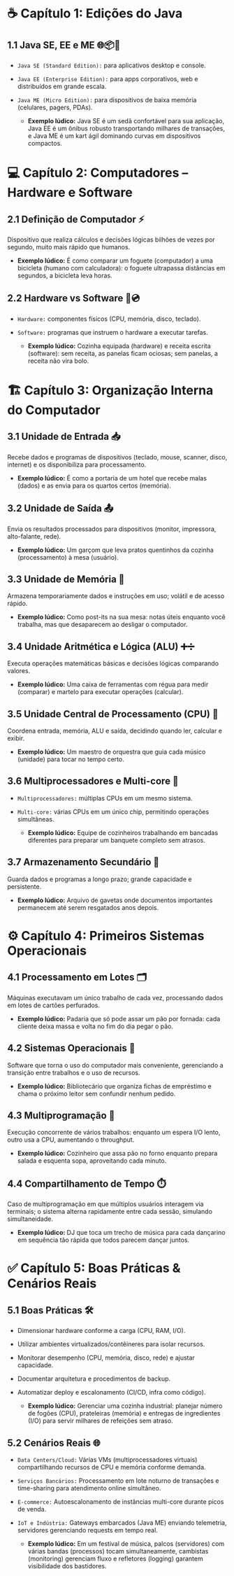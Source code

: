 # ☕ Capítulo 1: Edições do Java

## 1.1 Java SE, EE e ME 🌐📦📱 
- `Java SE (Standard Edition):` para aplicativos desktop e console.  

- `Java EE (Enterprise Edition):` para apps corporativos, web e distribuídos em grande escala.  

- `Java ME (Micro Edition):` para dispositivos de baixa memória (celulares, pagers, PDAs).


  - **Exemplo lúdico:** Java SE é um sedã confortável para sua aplicação, Java EE é um ônibus robusto transportando milhares de transações, e Java ME é um kart ágil dominando curvas em dispositivos compactos.


# 💻 Capítulo 2: Computadores – Hardware e Software

## 2.1 Definição de Computador ⚡
Dispositivo que realiza cálculos e decisões lógicas bilhões de vezes por segundo, muito mais rápido que humanos.


  - **Exemplo lúdico:** É como comparar um foguete (computador) a uma bicicleta (humano com calculadora): o foguete ultrapassa distâncias em segundos, a bicicleta leva horas.


## 2.2 Hardware vs Software 🔧💿
- `Hardware:` componentes físicos (CPU, memória, disco, teclado).  

- `Software:` programas que instruem o hardware a executar tarefas.


  - **Exemplo lúdico:** Cozinha equipada (hardware) e receita escrita (software): sem receita, as panelas ficam ociosas; sem panelas, a receita não vira bolo.


# 🏗️ Capítulo 3: Organização Interna do Computador

## 3.1 Unidade de Entrada 📥
Recebe dados e programas de dispositivos (teclado, mouse, scanner, disco, internet) e os disponibiliza para processamento.


  - **Exemplo lúdico:** É como a portaria de um hotel que recebe malas (dados) e as envia para os quartos certos (memória).


## 3.2 Unidade de Saída 📤
Envia os resultados processados para dispositivos (monitor, impressora, alto-falante, rede).


  - **Exemplo lúdico:** Um garçom que leva pratos quentinhos da cozinha (processamento) à mesa (usuário).


## 3.3 Unidade de Memória 🧠
Armazena temporariamente dados e instruções em uso; volátil e de acesso rápido.


  - **Exemplo lúdico:** Como post-its na sua mesa: notas úteis enquanto você trabalha, mas que desaparecem ao desligar o computador.


## 3.4 Unidade Aritmética e Lógica (ALU) ➕➗
Executa operações matemáticas básicas e decisões lógicas comparando valores.


  - **Exemplo lúdico:** Uma caixa de ferramentas com régua para medir (comparar) e martelo para executar operações (calcular).


## 3.5 Unidade Central de Processamento (CPU) 🎩
Coordena entrada, memória, ALU e saída, decidindo quando ler, calcular e exibir.


  - **Exemplo lúdico:** Um maestro de orquestra que guia cada músico (unidade) para tocar no tempo certo.


## 3.6 Multiprocessadores e Multi-core 🔄
- `Multiprocessadores:` múltiplas CPUs em um mesmo sistema.  

- `Multi-core:` várias CPUs em um único chip, permitindo operações simultâneas.


  - **Exemplo lúdico:** Equipe de cozinheiros trabalhando em bancadas diferentes para preparar um banquete completo sem atrasos.


## 3.7 Armazenamento Secundário 💾
Guarda dados e programas a longo prazo; grande capacidade e persistente.


  - **Exemplo lúdico:** Arquivo de gavetas onde documentos importantes permanecem até serem resgatados anos depois.


# ⚙️ Capítulo 4: Primeiros Sistemas Operacionais

## 4.1 Processamento em Lotes 🗂️
Máquinas executavam um único trabalho de cada vez, processando dados em lotes de cartões perfurados.


  - **Exemplo lúdico:** Padaria que só pode assar um pão por fornada: cada cliente deixa massa e volta no fim do dia pegar o pão.


## 4.2 Sistemas Operacionais 📂
Software que torna o uso do computador mais conveniente, gerenciando a transição entre trabalhos e o uso de recursos.


  - **Exemplo lúdico:** Bibliotecário que organiza fichas de empréstimo e chama o próximo leitor sem confundir nenhum pedido.


## 4.3 Multiprogramação 🔄
Execução concorrente de vários trabalhos: enquanto um espera I/O lento, outro usa a CPU, aumentando o throughput.


  - **Exemplo lúdico:** Cozinheiro que assa pão no forno enquanto prepara salada e esquenta sopa, aproveitando cada minuto.


## 4.4 Compartilhamento de Tempo ⏱️

Caso de multiprogramação em que múltiplos usuários interagem via terminais; o sistema alterna rapidamente entre cada sessão, simulando simultaneidade.


  - **Exemplo lúdico:** DJ que toca um trecho de música para cada dançarino em sequência tão rápida que todos parecem dançar juntos.


# ✅ Capítulo 5: Boas Práticas & Cenários Reais

## 5.1 Boas Práticas 🛠️
- Dimensionar hardware conforme a carga (CPU, RAM, I/O).  

- Utilizar ambientes virtualizados/contêineres para isolar recursos.  

- Monitorar desempenho (CPU, memória, disco, rede) e ajustar capacidade.  

- Documentar arquitetura e procedimentos de backup.  

- Automatizar deploy e escalonamento (CI/CD, infra como código).

  - **Exemplo lúdico:** Gerenciar uma cozinha industrial: planejar número de fogões (CPU), prateleiras (memória) e entregas de ingredientes (I/O) para servir milhares de refeições sem atraso.

## 5.2 Cenários Reais 🌐

- `Data Centers/Cloud:` Várias VMs (multiprocessadores virtuais) compartilhando recursos de CPU e memória conforme demanda.  

- `Serviços Bancários:` Processamento em lote noturno de transações e time-sharing para atendimento online simultâneo.  

- `E-commerce:` Autoescalonamento de instâncias multi-core durante picos de venda.  

- `IoT e Indústria:` Gateways embarcados (Java ME) enviando telemetria, servidores gerenciando requests em tempo real.

  - **Exemplo lúdico:** Em um festival de música, palcos (servidores) com várias bandas (processos) tocam simultaneamente, cambistas (monitoring) gerenciam fluxo e refletores (logging) garantem visibilidade dos bastidores.
